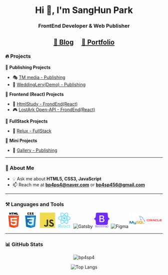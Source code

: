 <h1 align="center">Hi 👋, I'm SangHun Park</h1>
<h3 align="center">FrontEnd Developer & Web Publisher</h3>

<div align="center">
  <h2>
    <a href="https://frontdevpark.tistory.com/"><strong>🚀 Blog</strong></a>
    &nbsp;&nbsp;&nbsp;
    <a href="https://portfolio-shpark.vercel.app/"><strong>🎨 Portfolio</strong></a>
  </h2>
</div>



### 🔥 Projects  

📌 **Publishing Projects**  
- 🎭 [TM media - Publishing](https://github.com/bp4sp4/TM-Media)  
- 💍 [WeddingLery(Demo) - Publishing](https://github.com/bp4sp4/WeddingVideoPage)  

📌 **Frontend (React) Projects**  
- 🚀 [HtmlStudy - FrondEnd(React)](https://github.com/bp4sp4/HtmlStudy)  
- 🎮 [LostArk Open-API - FrondEnd(React)](https://github.com/bp4sp4/Diary)  

📌 **FullStack Projects**  
- 💼 [Relux - FullStack](https://github.com/bp4sp4/ReLux)

📌 **Mini Projects**  
- 🎨 [Gallery - Publishing](https://github.com/bp4sp4/CSSGrid)  

---

### 💬 About Me  
- 💡 Ask me about **HTML5, CSS3, JavaScript**  
- 📫 Reach me at **bp4ps4@naver.com** or **bp4sp456@gmail.com**  

---

### ⚒️ Languages and Tools  

<div align="center">
  <img src="https://raw.githubusercontent.com/devicons/devicon/master/icons/html5/html5-original-wordmark.svg" alt="HTML5" width="50" height="50"/>
  <img src="https://raw.githubusercontent.com/devicons/devicon/master/icons/css3/css3-original-wordmark.svg" alt="CSS3" width="50" height="50"/>
  <img src="https://raw.githubusercontent.com/devicons/devicon/master/icons/javascript/javascript-original.svg" alt="JavaScript" width="50" height="50"/>
  <img src="https://raw.githubusercontent.com/devicons/devicon/master/icons/react/react-original-wordmark.svg" alt="React" width="50" height="50"/>
  <img src="https://www.vectorlogo.zone/logos/gatsbyjs/gatsbyjs-icon.svg" alt="Gatsby" width="50" height="50"/>
  <img src="https://raw.githubusercontent.com/devicons/devicon/master/icons/bootstrap/bootstrap-plain-wordmark.svg" alt="Bootstrap" width="50" height="50"/>
  <img src="https://www.vectorlogo.zone/logos/figma/figma-icon.svg" alt="Figma" width="50" height="50"/>
  <img src="https://raw.githubusercontent.com/devicons/devicon/master/icons/mysql/mysql-original-wordmark.svg" alt="MySQL" width="50" height="50"/>
  <img src="https://raw.githubusercontent.com/devicons/devicon/master/icons/oracle/oracle-original.svg" alt="Oracle" width="50" height="50"/>
</div>

---

### 📊 GitHub Stats  
<p align="center">
  <img src="https://github-readme-stats.vercel.app/api?username=bp4sp4&show_icons=true&theme=tokyonight" alt="bp4sp4" />
</p>
<p align="center">
  <img src="https://github-readme-stats.vercel.app/api/top-langs?username=bp4sp4&show_icons=true&layout=compact&theme=tokyonight" alt="Top Langs" />
</p>
